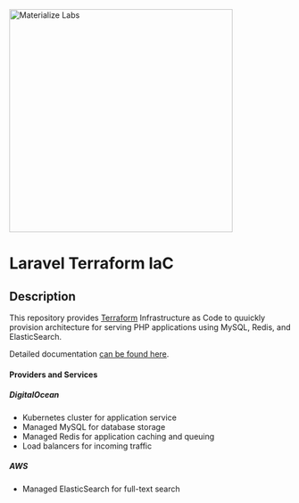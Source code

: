 <a href="https://materializelabs.com">
	<img src="https://d1vqe4bnlv6mwq.cloudfront.net/horizontal-logo.png" alt="Materialize Labs" width="400"/>
</a>

# Laravel Terraform IaC

## Description

This repository provides [Terraform](https://www.terraform.io/) Infrastructure as Code to quuickly provision architecture for serving PHP applications using MySQL, Redis, and ElasticSearch.

Detailed documentation [can be found here](https://docs.google.com/document/d/1mzabSN_vyfr7yeGAB36hTZb_MBChmFD4vjJrGCjWB1o/edit?ts=5ec056b7&pli=1#).

#### Providers and Services

##### DigitalOcean
* Kubernetes cluster for application service
* Managed MySQL for database storage
* Managed Redis for application caching and queuing
* Load balancers for incoming traffic

##### AWS
* Managed ElasticSearch for full-text search